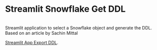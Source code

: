# Streamlit Snowflake Get DDL
<br>
Streamlit application to select a Snowflake object and generate the DDL. Based on an article by Sachin Mittal

[Streamlit App Export DDL](https://cloudyard.in/2024/01/streamlit-app-export-ddl/).
